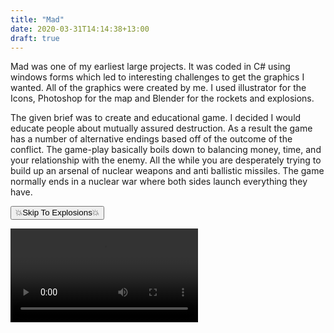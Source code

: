 ```yaml
---
title: "Mad"
date: 2020-03-31T14:14:38+13:00
draft: true
---
```


Mad was one of my earliest large projects. It was coded in C# using windows forms which led to interesting challenges to get the graphics I wanted. All of the graphics were created by me. I used illustrator for the Icons, Photoshop for the map and Blender for the rockets and explosions.

The given brief was to create and educational game. I decided I would educate people about mutually assured destruction. As a result the game has a number of alternative endings based off of the outcome of the conflict. The game-play basically boils down to balancing money, time, and your relationship with the enemy. All the while you are desperately trying to build up an arsenal of nuclear weapons and anti ballistic missiles. The game normally ends in a nuclear war where both sides launch everything they have.

<button onclick="SkipToExplosions()">💥Skip To Explosions💥</button>

<script>
function SkipToExplosions(){
  var demo = document.getElementById('demo')
  demo.currentTime = 195
  demo.play();
  location.href = "#demo" 
}
</script>

<div class="videoCard">
<video id="demo" src="demo.mp4" controls></video>
</div>
